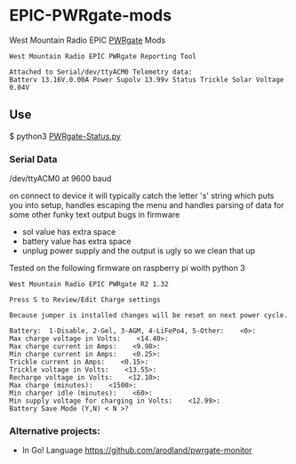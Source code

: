# EPIC-PWRgate-mods
 West Mountain Radio EPIC [PWRgate](https://www.westmountainradio.com/product_info.php?products_id=epic-pwrgate) Mods


```
West Mountain Radio EPIC PWRgate Reporting Tool

Attached to Serial/dev/ttyACM0 Telemetry data:
Batterv 13.16V.0.00A Power Supolv 13.99v Status Trickle Solar Voltage 0.04V

```

## Use
$ python3 [PWRgate-Status.py](PWRgate-Status.py)

### Serial Data
/dev/ttyACM0 at 9600 baud

on connect to device it will typically catch the letter 's' string which puts you into setup, handles escaping the menu and handles parsing of data for some other funky text output bugs in firmware
- sol value has extra space
- battery value has extra space
- unplug power supply and the output is ugly so we clean that up


Tested on the following firmware on raspberry pi woith python 3

```
West Mountain Radio EPIC PWRgate R2 1.32

Press S to Review/Edit Charge settings

Because jumper is installed changes will be reset on next power cycle.

Battery:  1-Disable, 2-Gel, 3-AGM, 4-LiFePo4, 5-Other:    <0>: 
Max charge voltage in Volts:    <14.40>: 
Max charge current in Amps:    <9.98>: 
Min charge current in Amps:    <0.25>: 
Trickle current in Amps:    <0.15>: 
Trickle voltage in Volts:    <13.55>: 
Recharge voltage in Volts:    <12.10>: 
Max charge (minutes):    <1500>: 
Min charger idle (minutes):    <60>: 
Min supply voltage for charging in Volts:    <12.99>: 
Battery Save Mode (Y,N) < N >? 
```


### Alternative projects:
- In Go! Language https://github.com/arodland/pwrgate-monitor
